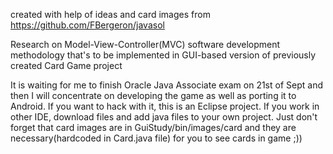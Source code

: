 created with help of ideas and card images from https://github.com/FBergeron/javasol

Research on Model-View-Controller(MVC) software development methodology that's to be implemented in GUI-based version of previously created Card Game project

It is waiting for me to finish Oracle Java Associate exam on 21st of Sept and then I will concentrate on developing the game as well as porting it to Android.
If you want to hack with it, this is an Eclipse project.
If you work in other IDE, download files and add java files to your own project. Just don't forget that card images are in GuiStudy/bin/images/card and they are necessary(hardcoded in Card.java file) for you to see cards in game ;))

